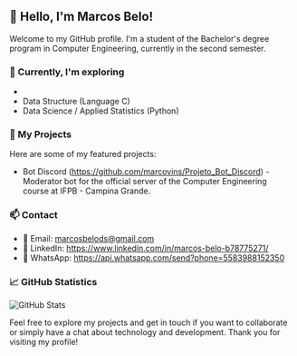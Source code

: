 ## 👋 Hello, I'm Marcos Belo!

Welcome to my GitHub profile. I'm a student of the Bachelor's degree program in Computer Engineering, currently in the second semester.

### 🌱 Currently, I'm exploring
- 
- Data Structure (Language C)
- Data Science / Applied Statistics (Python)

### 🚀 My Projects
Here are some of my featured projects:

- Bot Discord  (https://github.com/marcovins/Projeto_Bot_Discord) - Moderator bot for the official server of the Computer Engineering course at IFPB - Campina Grande.

### 📫 Contact
- 📧 Email: marcosbelods@gmail.com
- 💼 LinkedIn: https://www.linkedin.com/in/marcos-belo-b78775271/
- 📱 WhatsApp: https://api.whatsapp.com/send?phone=5583988152350

### 📈 GitHub Statistics
![GitHub Stats](https://github-readme-stats.vercel.app/api?username=marcovins&show_icons=true&theme=dark)

Feel free to explore my projects and get in touch if you want to collaborate or simply have a chat about technology and development. Thank you for visiting my profile!
